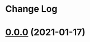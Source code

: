 # Change Log 

# [0.0.0](https://github.com/chnliquan/node-utils/compare/v0.1.0...v0.0.0) (2021-01-17)



